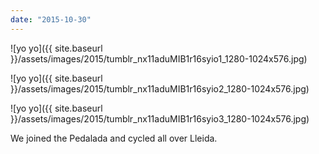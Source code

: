 ```yaml
---
date: "2015-10-30"
---
```


![yo yo]({{ site.baseurl }}/assets/images/2015/tumblr_nx11aduMIB1r16syio1_1280-1024x576.jpg)

![yo yo]({{ site.baseurl }}/assets/images/2015/tumblr_nx11aduMIB1r16syio2_1280-1024x576.jpg)

![yo yo]({{ site.baseurl }}/assets/images/2015/tumblr_nx11aduMIB1r16syio3_1280-1024x576.jpg)

We joined the Pedalada and cycled all over Lleida.

